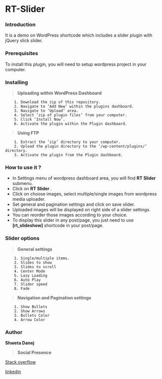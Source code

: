 # RT-Slider

### Introduction

It is a demo on WordPress shortcode which includes a slider plugin with jQuery slick slider.


### Prerequisites

To install this plugin, you will need to setup wordpress project in your computer.



### Installing

> **Uploading within WordPress Dashboard**

```
    1. Download the zip of this repository.
    2. Navigate to ‘Add New’ within the plugins dashboard.
    3. Navigate to ‘Upload’ area.
    4. Select ‘zip of plugin files’ from your computer.
    5. Click ‘Install Now’.
    6. Activate the plugin within the Plugin dashboard.
```

> **Using FTP**

```
    1. Extract the ‘zip’ directory to your computer.
    2. Upload the plugin directory to the ‘/wp-content/plugins/’ directory.
    3. Activate the plugin from the Plugin dashboard.
```

### How to use it ?


 - In Settings menu of wordpress dashboard area, you will find **RT Slider** submenu.
 - Click on **RT Slider** .
 - Click on choose images, select multiple/single images from wordpress media uploader.
 - Set general and pagination settings and click on save slider.
 - Uploaded images will be displayed on right side of a slider settings.
 - You can reorder those images according to your choice.
 - To display this slider in any post/page, you just need to use **[rt_slideshow]** shortcode in your post/page.

### Slider options


> **General settings**
```
    1. Single/multiple items.
    2. Slides to show
    3. Slides to scroll
    4. Center Mode
    5. Lazy Loading
    6. Auto Play
    7. Slider speed
    8. Fade
```

> **Navigation and Pagination settings**
```	
    1. Show Bullets
    2. Show Arrows
    3. Bullets Color
    4. Arrow Color
```


### Author

**Shweta Danej** 

> **Social Presence**

[Stack overflow]( https://stackoverflow.com/users/6375123/shweta-danej?tab=profile)

[linkedin]( https://www.linkedin.com/in/shweta-danej-084131b0/)

